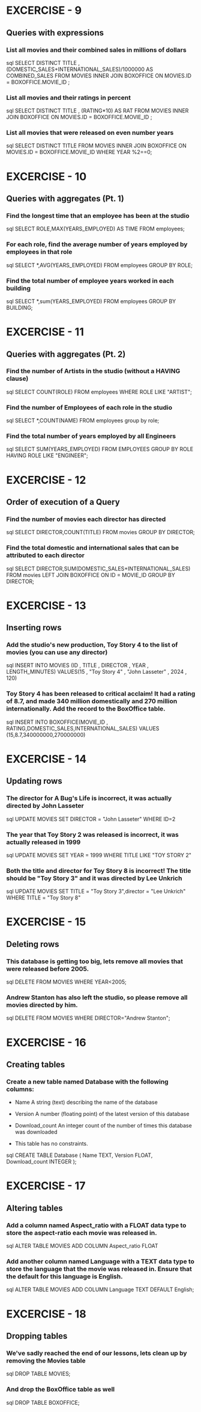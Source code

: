 # EXCERCISE - 9

## Queries with expressions

### List all movies and their combined sales in millions of dollars

sql
SELECT DISTINCT TITLE , (DOMESTIC_SALES+INTERNATIONAL_SALES)/1000000 AS COMBINED_SALES 
FROM MOVIES 
INNER JOIN BOXOFFICE ON MOVIES.ID = BOXOFFICE.MOVIE_ID ;


### List all movies and their ratings in percent

sql
SELECT DISTINCT TITLE , (RATING*10) AS RAT 
FROM MOVIES 
INNER JOIN BOXOFFICE ON MOVIES.ID = BOXOFFICE.MOVIE_ID ;


### List all movies that were released on even number years

sql
SELECT DISTINCT TITLE
FROM MOVIES 
INNER JOIN BOXOFFICE ON MOVIES.ID = BOXOFFICE.MOVIE_ID 
WHERE YEAR %2==0;


# EXCERCISE - 10

## Queries with aggregates (Pt. 1)

### Find the longest time that an employee has been at the studio

sql
SELECT ROLE,MAX(YEARS_EMPLOYED) AS TIME FROM employees;


### For each role, find the average number of years employed by employees in that role

sql
SELECT *,AVG(YEARS_EMPLOYED) FROM employees GROUP BY ROLE;


### Find the total number of employee years worked in each building

sql
SELECT *,sum(YEARS_EMPLOYED) FROM employees GROUP BY BUILDING;


# EXCERCISE - 11

## Queries with aggregates (Pt. 2)

### Find the number of Artists in the studio (without a HAVING clause)

sql
SELECT COUNT(ROLE) FROM employees WHERE ROLE LIKE "ARTIST";


### Find the number of Employees of each role in the studio

sql
SELECT *,COUNT(NAME) FROM employees group by role;


### Find the total number of years employed by all Engineers

sql
SELECT SUM(YEARS_EMPLOYED) FROM EMPLOYEES GROUP BY ROLE HAVING ROLE LIKE "ENGINEER";


# EXCERCISE - 12

## Order of execution of a Query

### Find the number of movies each director has directed

sql
SELECT DIRECTOR,COUNT(TITLE) FROM movies GROUP BY DIRECTOR;


### Find the total domestic and international sales that can be attributed to each director

sql
SELECT DIRECTOR,SUM(DOMESTIC_SALES+INTERNATIONAL_SALES) FROM movies 
LEFT JOIN BOXOFFICE 
ON ID = MOVIE_ID 
GROUP BY DIRECTOR;


# EXCERCISE - 13

## Inserting rows

### Add the studio's new production, Toy Story 4 to the list of movies (you can use any director)

sql
INSERT INTO MOVIES (ID , TITLE , DIRECTOR , YEAR , LENGTH_MINUTES) 
VALUES(15 , "Toy Story 4" , "John Lasseter" , 2024 , 120)


### Toy Story 4 has been released to critical acclaim! It had a rating of 8.7, and made 340 million domestically and 270 million internationally. Add the record to the BoxOffice table.

sql
INSERT INTO BOXOFFICE(MOVIE_ID , RATING,DOMESTIC_SALES,INTERNATIONAL_SALES) 
VALUES (15,8.7,340000000,270000000)


# EXCERCISE - 14

## Updating rows

### The director for A Bug's Life is incorrect, it was actually directed by John Lasseter

sql
UPDATE MOVIES 
SET DIRECTOR = "John Lasseter"
WHERE ID=2


### The year that Toy Story 2 was released is incorrect, it was actually released in 1999

sql
UPDATE MOVIES 
SET YEAR = 1999
WHERE TITLE LIKE "TOY STORY 2"


### Both the title and director for Toy Story 8 is incorrect! The title should be "Toy Story 3" and it was directed by Lee Unkrich

sql
UPDATE MOVIES 
SET TITLE = "Toy Story 3",director = "Lee Unkrich"
WHERE TITLE = "Toy Story 8"


# EXCERCISE - 15

## Deleting rows

### This database is getting too big, lets remove all movies that were released before 2005.

sql
DELETE FROM MOVIES
WHERE YEAR<2005;


### Andrew Stanton has also left the studio, so please remove all movies directed by him.

sql
DELETE FROM MOVIES WHERE DIRECTOR="Andrew Stanton";


# EXCERCISE - 16

## Creating tables

### Create a new table named Database with the following columns:
- Name A string (text) describing the name of the database
- Version A number (floating point) of the latest version of this database
- Download_count An integer count of the number of times this database was downloaded

- This table has no constraints.

sql
CREATE TABLE Database (
        Name TEXT,
        Version FLOAT,
        Download_count INTEGER
);


# EXCERCISE - 17

## Altering tables

### Add a column named Aspect_ratio with a FLOAT data type to store the aspect-ratio each movie was released in.

sql
ALTER TABLE MOVIES
ADD COLUMN Aspect_ratio FLOAT


### Add another column named Language with a TEXT data type to store the language that the movie was released in. Ensure that the default for this language is English.

sql
ALTER TABLE MOVIES
ADD COLUMN Language TEXT 
DEFAULT English;


# EXCERCISE - 18

## Dropping tables

### We've sadly reached the end of our lessons, lets clean up by removing the Movies table

sql 
DROP TABLE MOVIES;


### And drop the BoxOffice table as well

sql
DROP TABLE BOXOFFICE;